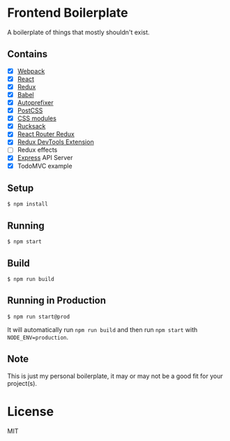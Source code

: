
# Frontend Boilerplate

A boilerplate of things that mostly shouldn't exist.

## Contains

- [x] [Webpack](https://webpack.github.io)
- [x] [React](https://facebook.github.io/react/)
- [x] [Redux](https://github.com/reactjs/redux)
- [x] [Babel](https://babeljs.io/)
- [x] [Autoprefixer](https://github.com/postcss/autoprefixer)
- [x] [PostCSS](https://github.com/postcss/postcss)
- [x] [CSS modules](https://github.com/outpunk/postcss-modules)
- [x] [Rucksack](http://simplaio.github.io/rucksack/docs)
- [x] [React Router Redux](https://github.com/reactjs/react-router-redux)
- [x] [Redux DevTools Extension](https://github.com/zalmoxisus/redux-devtools-extension)
- [ ] Redux effects
- [x] [Express](https://github.com/expressjs/express) API Server
- [x] TodoMVC example

## Setup

```
$ npm install
```

## Running

```
$ npm start
```

## Build

```
$ npm run build
```

## Running in Production

```
$ npm run start@prod
```
It will automatically run `npm run build` and then run `npm start` with `NODE_ENV=production`.

## Note

This is just my personal boilerplate, it may or may not be a good fit for your project(s).

# License

MIT
